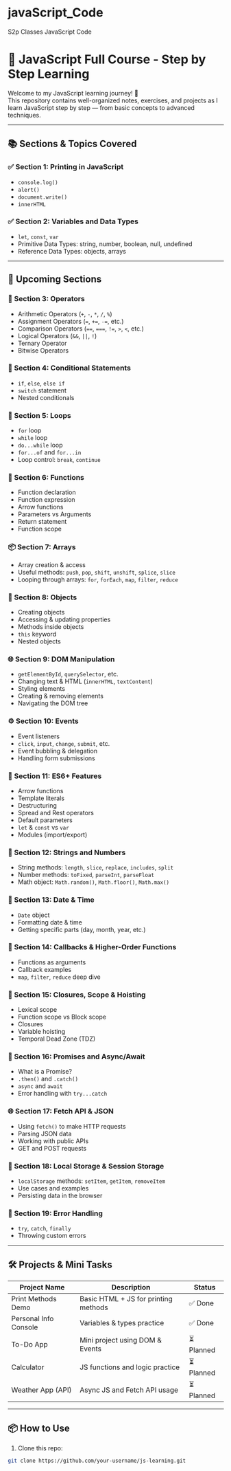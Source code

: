 # javaScript_Code
S2p Classes JavaScript Code 
# 📘 JavaScript Full Course - Step by Step Learning

Welcome to my JavaScript learning journey! 🚀  
This repository contains well-organized notes, exercises, and projects as I learn JavaScript step by step — from basic concepts to advanced techniques.

---

## 📚 Sections & Topics Covered

### ✅ Section 1: Printing in JavaScript
- `console.log()`
- `alert()`
- `document.write()`
- `innerHTML`

### ✅ Section 2: Variables and Data Types
- `let`, `const`, `var`
- Primitive Data Types: string, number, boolean, null, undefined
- Reference Data Types: objects, arrays

---

## 🧭 Upcoming Sections

### 🔢 Section 3: Operators
- Arithmetic Operators (`+`, `-`, `*`, `/`, `%`)
- Assignment Operators (`=`, `+=`, `-=`, etc.)
- Comparison Operators (`==`, `===`, `!=`, `>`, `<`, etc.)
- Logical Operators (`&&`, `||`, `!`)
- Ternary Operator
- Bitwise Operators

### 🔁 Section 4: Conditional Statements
- `if`, `else`, `else if`
- `switch` statement
- Nested conditionals

### 🔄 Section 5: Loops
- `for` loop
- `while` loop
- `do...while` loop
- `for...of` and `for...in`
- Loop control: `break`, `continue`

### 🧩 Section 6: Functions
- Function declaration
- Function expression
- Arrow functions
- Parameters vs Arguments
- Return statement
- Function scope

### 📦 Section 7: Arrays
- Array creation & access
- Useful methods: `push`, `pop`, `shift`, `unshift`, `splice`, `slice`
- Looping through arrays: `for`, `forEach`, `map`, `filter`, `reduce`

### 🧱 Section 8: Objects
- Creating objects
- Accessing & updating properties
- Methods inside objects
- `this` keyword
- Nested objects

### 🌐 Section 9: DOM Manipulation
- `getElementById`, `querySelector`, etc.
- Changing text & HTML (`innerHTML`, `textContent`)
- Styling elements
- Creating & removing elements
- Navigating the DOM tree

### ⚙️ Section 10: Events
- Event listeners
- `click`, `input`, `change`, `submit`, etc.
- Event bubbling & delegation
- Handling form submissions

### 🧠 Section 11: ES6+ Features
- Arrow functions
- Template literals
- Destructuring
- Spread and Rest operators
- Default parameters
- `let` & `const` vs `var`
- Modules (import/export)

### 🧵 Section 12: Strings and Numbers
- String methods: `length`, `slice`, `replace`, `includes`, `split`
- Number methods: `toFixed`, `parseInt`, `parseFloat`
- Math object: `Math.random()`, `Math.floor()`, `Math.max()`

### 📆 Section 13: Date & Time
- `Date` object
- Formatting date & time
- Getting specific parts (day, month, year, etc.)

### 🔄 Section 14: Callbacks & Higher-Order Functions
- Functions as arguments
- Callback examples
- `map`, `filter`, `reduce` deep dive

### 🧵 Section 15: Closures, Scope & Hoisting
- Lexical scope
- Function scope vs Block scope
- Closures
- Variable hoisting
- Temporal Dead Zone (TDZ)

### 🔄 Section 16: Promises and Async/Await
- What is a Promise?
- `.then()` and `.catch()`
- `async` and `await`
- Error handling with `try...catch`

### 🌐 Section 17: Fetch API & JSON
- Using `fetch()` to make HTTP requests
- Parsing JSON data
- Working with public APIs
- GET and POST requests

### 💾 Section 18: Local Storage & Session Storage
- `localStorage` methods: `setItem`, `getItem`, `removeItem`
- Use cases and examples
- Persisting data in the browser

### 🧯 Section 19: Error Handling
- `try`, `catch`, `finally`
- Throwing custom errors

---

## 🛠️ Projects & Mini Tasks

| Project Name           | Description                            | Status  |
|------------------------|----------------------------------------|---------|
| Print Methods Demo     | Basic HTML + JS for printing methods   | ✅ Done |
| Personal Info Console  | Variables & types practice             | ✅ Done |
| To-Do App              | Mini project using DOM & Events        | ⏳ Planned |
| Calculator             | JS functions and logic practice        | ⏳ Planned |
| Weather App (API)      | Async JS and Fetch API usage           | ⏳ Planned |

---

## 📦 How to Use

1. Clone this repo:
```bash
git clone https://github.com/your-username/js-learning.git
